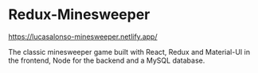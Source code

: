 # Redux-Minesweeper
https://lucasalonso-minesweeper.netlify.app/

The classic minesweeper game built with React, Redux and Material-UI in the frontend, Node for the backend and a MySQL database. 
